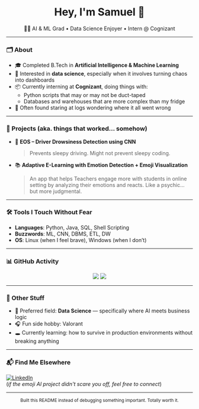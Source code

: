 <h1 align="center">Hey, I'm Samuel 👋</h1>
<p align="center">
🧑‍💻 AI & ML Grad • Data Science Enjoyer • Intern @ Cognizant  
</p>

---

### 🗂️ About

- 🎓 Completed B.Tech in **Artificial Intelligence & Machine Learning**  
- 🧠 Interested in **data science**, especially when it involves turning chaos into dashboards  
- 📦 Currently interning at **Cognizant**, doing things with:  
  - Python scripts that may or may not be duct-taped  
  - Databases and warehouses that are more complex than my fridge  
- 🪫 Often found staring at logs wondering where it all went wrong  

---

### 💼 Projects (aka. things that worked... somehow)

- 🚗 **EOS – Driver Drowsiness Detection using CNN**  
  > Prevents sleepy driving. Might not prevent sleepy coding.  

- 📚 **Adaptive E-Learning with Emotion Detection + Emoji Visualization**  
  > An app that helps Teachers engage more with students in online setting by analyzing their emotions and reacts. Like a psychic... but more judgmental.  

---

### 🛠️ Tools I Touch Without Fear

- **Languages**: Python, Java, SQL, Shell Scripting  
- **Buzzwords**: ML, CNN, DBMS, ETL, DW  
- **OS**: Linux (when I feel brave), Windows (when I don’t)  

---

### 📊 GitHub Activity

<p align="center">
  <img src="https://github-readme-stats.vercel.app/api?username=clydr0&show_icons=true&theme=tokyonight" />
  <img src="https://github-readme-stats.vercel.app/api/top-langs/?username=clydr0&layout=compact&theme=tokyonight" />
</p>

---

### 🧩 Other Stuff

- 🎯 Preferred field: **Data Science** — specifically where AI meets business logic  
- 🎧 Fun side hobby: Valorant
- 🕳️ Currently learning: how to survive in production environments without breaking anything  

---

### 📬 Find Me Elsewhere

[![LinkedIn](https://img.shields.io/badge/LinkedIn-blue?style=flat&logo=linkedin&logoColor=white)](https://www.linkedin.com/in/samuel-varghese-95495822a/)  
(*if the emoji AI project didn't scare you off, feel free to connect*)

---

<!-- Footer -->
<p align="center">
  <sub>Built this README instead of debugging something important. Totally worth it.</sub>
</p>
